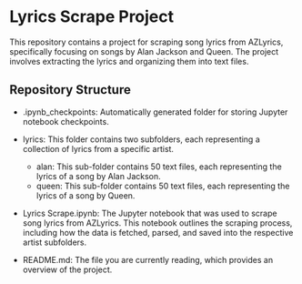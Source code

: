 # Lyrics Scrape Project

This repository contains a project for scraping song lyrics from AZLyrics, specifically focusing on songs by Alan Jackson and Queen. The project involves extracting the lyrics and organizing them into text files.

## Repository Structure
- .ipynb_checkpoints: Automatically generated folder for storing Jupyter notebook checkpoints.

- lyrics: This folder contains two subfolders, each representing a collection of lyrics from a specific artist.

  - alan: This sub-folder contains 50 text files, each representing the lyrics of a song by Alan Jackson.
  - queen: This sub-folder contains 50 text files, each representing the lyrics of a song by Queen.

- Lyrics Scrape.ipynb: The Jupyter notebook that was used to scrape song lyrics from AZLyrics. This notebook outlines the scraping process, including how the data is fetched, parsed, and saved into the respective artist subfolders.

- README.md: The file you are currently reading, which provides an overview of the project.
